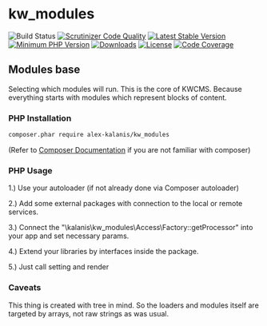 # kw_modules

![Build Status](https://github.com/alex-kalanis/kw_modules/actions/workflows/code_checks.yml/badge.svg)
[![Scrutinizer Code Quality](https://scrutinizer-ci.com/g/alex-kalanis/kw_modules/badges/quality-score.png?b=master)](https://scrutinizer-ci.com/g/alex-kalanis/kw_modules/?branch=master)
[![Latest Stable Version](https://poser.pugx.org/alex-kalanis/kw_modules/v/stable.svg?v=1)](https://packagist.org/packages/alex-kalanis/kw_modules)
[![Minimum PHP Version](https://img.shields.io/badge/php-%3E%3D%207.4-8892BF.svg)](https://php.net/)
[![Downloads](https://img.shields.io/packagist/dt/alex-kalanis/kw_modules.svg?v1)](https://packagist.org/packages/alex-kalanis/kw_modules)
[![License](https://poser.pugx.org/alex-kalanis/kw_modules/license.svg?v=1)](https://packagist.org/packages/alex-kalanis/kw_modules)
[![Code Coverage](https://scrutinizer-ci.com/g/alex-kalanis/kw_modules/badges/coverage.png?b=master&v=1)](https://scrutinizer-ci.com/g/alex-kalanis/kw_modules/?branch=master)

## Modules base

Selecting which modules will run. This is the core of KWCMS. Because everything starts
with modules which represent blocks of content.

### PHP Installation

```bash
composer.phar require alex-kalanis/kw_modules
```

(Refer to [Composer Documentation](https://github.com/composer/composer/blob/master/doc/00-intro.md#introduction) if you are not
familiar with composer)


### PHP Usage

1.) Use your autoloader (if not already done via Composer autoloader)

2.) Add some external packages with connection to the local or remote services.

3.) Connect the "\kalanis\kw_modules\Access\Factory::getProcessor" into your app and set necessary params.

4.) Extend your libraries by interfaces inside the package.

5.) Just call setting and render

### Caveats

This thing is created with tree in mind. So the loaders and modules itself are targeted
by arrays, not raw strings as was usual.
